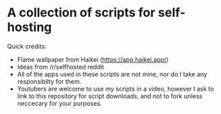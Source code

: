 # A collection of scripts for self-hosting

Quick credits: 
- Flame wallpaper from Haikei (https://app.haikei.app/)
- Ideas from /r/selfhosted reddit
- All of the apps used in these scripts are not mine, nor do I take any responsibilty for them.
- Youtubers are welcome to use my scripts in a video, however I ask to link to this repository for script downloads, and not to fork unless neccecary for your purposes.
